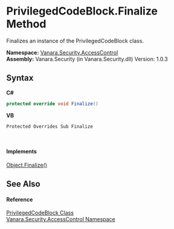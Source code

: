 # PrivilegedCodeBlock.Finalize Method 
 

Finalizes an instance of the PrivilegedCodeBlock class.

**Namespace:**&nbsp;<a href="62a937f8-234b-6e15-2f22-272a8ae206a7">Vanara.Security.AccessControl</a><br />**Assembly:**&nbsp;Vanara.Security (in Vanara.Security.dll) Version: 1.0.3

## Syntax

**C#**<br />
``` C#
protected override void Finalize()
```

**VB**<br />
``` VB
Protected Overrides Sub Finalize
```

<br />

#### Implements
<a href="http://msdn2.microsoft.com/en-us/library/4k87zsw7" target="_blank">Object.Finalize()</a><br />

## See Also


#### Reference
<a href="a168e054-4bbe-36c0-ab8f-507be9c77242">PrivilegedCodeBlock Class</a><br /><a href="62a937f8-234b-6e15-2f22-272a8ae206a7">Vanara.Security.AccessControl Namespace</a><br />